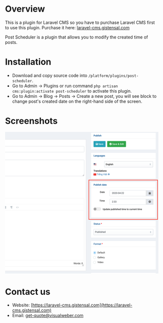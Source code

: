 # Overview
This is a plugin for Laravel CMS so you have to purchase Laravel CMS first to use this plugin. 
Purchase it here: [laravel-cms.gistensal.com](https://mailto:get-quote@visualweber.co)

Post Scheduler is a plugin that allows you to modify the created time of posts.

# Installation
- Download and copy source code into `/platform/plugins/post-scheduler`.
- Go to Admin -> Plugins or run command `php artisan cms:plugin:activate post-scheduler` to activate this plugin.
- Go to Admin -> Blog -> Posts -> Create a new post, you will see block to change post's created date on the right-hand side of the screen.

# Screenshots

![Screenshot](https://raw.githubusercontent.com/botble/post-scheduler/master/public/images/screenshot.png)

# Contact us
- Website: [https://laravel-cms.gistensal.com](https://laravel-cms.gistensal.com)
- Email: [get-quote@visualweber.com](mailto:get-quote@visualweber.com)
